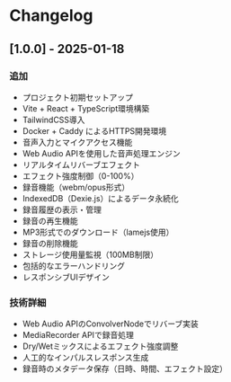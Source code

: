 # Changelog

## [1.0.0] - 2025-01-18

### 追加
- プロジェクト初期セットアップ
- Vite + React + TypeScript環境構築
- TailwindCSS導入
- Docker + Caddy によるHTTPS開発環境
- 音声入力とマイクアクセス機能
- Web Audio APIを使用した音声処理エンジン
- リアルタイムリバーブエフェクト
- エフェクト強度制御（0-100%）
- 録音機能（webm/opus形式）
- IndexedDB（Dexie.js）によるデータ永続化
- 録音履歴の表示・管理
- 録音の再生機能
- MP3形式でのダウンロード（lamejs使用）
- 録音の削除機能
- ストレージ使用量監視（100MB制限）
- 包括的なエラーハンドリング
- レスポンシブUIデザイン

### 技術詳細
- Web Audio APIのConvolverNodeでリバーブ実装
- MediaRecorder APIで録音処理
- Dry/Wetミックスによるエフェクト強度調整
- 人工的なインパルスレスポンス生成
- 録音時のメタデータ保存（日時、時間、エフェクト設定）